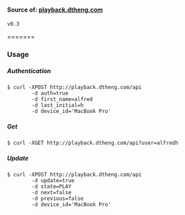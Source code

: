 #### Source of: [playback.dtheng.com](http://playback.dtheng.com)

`v0.3`

=======

### Usage

##### Authentication

```
$ curl -XPOST http://playback.dtheng.com/api 
        -d auth=true 
        -d first_name=alfred 
        -d last_initial=h 
        -d device_id='MacBook Pro'
```

##### Get

```
$ curl -XGET http://playback.dtheng.com/api?user=alfredh
```

##### Update

```
$ curl -XPOST http://playback.dtheng.com/api
        -d update=true
        -d state=PLAY
        -d next=false
        -d previous=false
        -d device_id='MacBook Pro'
```